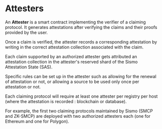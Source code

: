 # Attesters

An **Attester** is a smart contract implementing the verifier of a claiming protocol. It generates attestations after verifying the claims and their proofs provided by the user.

Once a claim is verified, the attester records a corresponding attestation by writing in the correct attestation collection associated with the claim.

Each claim supported by an authorized attester gets attributed an attestation collection in the attester's reserved shard of the Sismo Attestation State (SAS).

Specific rules can be set up in the attester such as allowing for the renewal of attestation or not, or allowing a source to be used only once per attestation or not.

Each claiming protocol will require at least one attester per registry per host (where the attestation is recorded : blockchain or database).

For example, the first two claiming protocols maintained by Sismo (SMCP and ZK-SMCP) are deployed with two authorized attesters each (one for Ethereum and one for Polygon).
